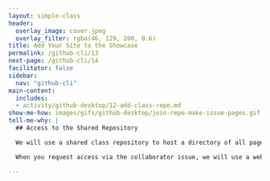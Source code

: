```yaml
---
layout: simple-class
header:
  overlay_image: cover.jpeg
  overlay_filter: rgba(46, 129, 200, 0.6)
title: Add Your Site to the Showcase
permalink: /github-cli/13
next-page: /github-cli/14
facilitator: false
sidebar:
  nav: "github-cli"
main-content:
  includes:
  - activity/github-desktop/12-add-class-repo.md  
show-me-how: images/gifs/github-desktop/join-repo-make-issue-pages.gif
tell-me-why: |
  ## Access to the Shared Repository

  We will use a shared class repository to host a directory of all pages that have been created as a part of this course.

  When you request access via the collaborator issue, we will use a webhook to add you as a collaborator. This will ensure you have the ability to push to this repository, and can add your site.

---
```

